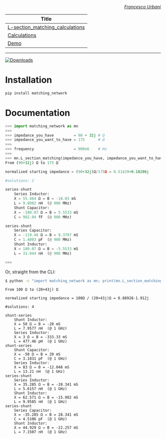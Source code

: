 <div align="right" style="text-align:right"><i><a href="https://urbanij.github.io/">Francesco Urbani</a></i></div>

<!-- Index of Jupyter (IPython) Notebooks -->

|Title                                                                                                           |
|----------------------------------------------------------------------------------------------------------------|
|<a href="https://github.com/urbanij/matching-network/blob/master/aux/L-section_matching_calculations.ipynb">L-section_matching_calculations</a>|
|<a href="https://github.com/urbanij/matching-network/blob/master/aux/calculations.ipynb">Calculations</a>                                      |
|<a href="https://github.com/urbanij/matching-network/blob/master/aux/demo_matching_network.ipynb">Demo</a>                                     |



---


[![Downloads](https://pepy.tech/badge/matching-network)](https://pepy.tech/project/matching-network)


Installation
============

```sh
pip install matching_network
```


Documentation
=============


```python
>>> import matching_network as mn
>>>
>>> impedance_you_have         = 90 + 32j # Ω
>>> impedance_you_want_to_have = 175      # Ω
>>>
>>> frequency                  = 900e6    # Hz
>>>
>>> mn.L_section_matching(impedance_you_have, impedance_you_want_to_have, frequency).match()
From (90+32j) Ω to 175 Ω

normalized starting impedance = (90+32j)Ω/175Ω = 0.51429+0.18286j

#solutions: 2

series-shunt
    Series Inductor:
    X = 55.464 Ω ⇔ B = -18.03 mS
    L = 9.8082 nH  (@ 900 MHz)
    Shunt Capacitor:
    X = -180.07 Ω ⇔ B = 5.5533 mS
    C = 982.04 fF  (@ 900 MHz)

series-shunt
    Series Capacitor:
    X = -119.46 Ω ⇔ B = 8.3707 mS
    C = 1.4803 pF  (@ 900 MHz)
    Shunt Inductor:
    X = 180.07 Ω ⇔ B = -5.5533 mS
    L = 31.844 nH  (@ 900 MHz)

>>>
```


Or, straight from the CLI:
```bash
$ python -c "import matching_network as mn; print(mn.L_section_matching(100, 20+43j, 1e9).match());"
```
```
From 100 Ω to (20+43j) Ω

normalized starting impedance = 100Ω / (20+43j)Ω = 0.88928-1.912j

#solutions: 4

shunt-series
	Shunt Inductor:
	X = 50 Ω ⇔ B = -20 mS
	L = 7.9577 nH  (@ 1 GHz)
	Series Inductor:
	X = 3 Ω ⇔ B = -333.33 mS
	L = 477.46 pH  (@ 1 GHz)
shunt-series
	Shunt Capacitor:
	X = -50 Ω ⇔ B = 20 mS
	C = 3.1831 pF  (@ 1 GHz)
	Series Inductor:
	X = 83 Ω ⇔ B = -12.048 mS
	L = 13.21 nH  (@ 1 GHz)
series-shunt
	Series Inductor:
	X = 35.285 Ω ⇔ B = -28.341 mS
	L = 5.6157 nH  (@ 1 GHz)
	Shunt Inductor:
	X = 62.571 Ω ⇔ B = -15.982 mS
	L = 9.9585 nH  (@ 1 GHz)
series-shunt
	Series Capacitor:
	X = -35.285 Ω ⇔ B = 28.341 mS
	C = 4.5106 pF  (@ 1 GHz)
	Shunt Inductor:
	X = 44.929 Ω ⇔ B = -22.257 mS
	L = 7.1507 nH  (@ 1 GHz)
```
